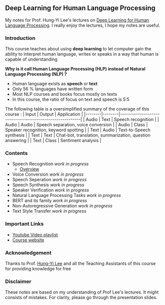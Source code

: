 ## Deep Learning for Human Language Processing 

My notes for Prof. Hung-Yi Lee's lectures on [Deep Learning for Human Language Processing](https://www.youtube.com/playlist?list=PLJV_el3uVTsO07RpBYFsXg-bN5Lu0nhdG). I really enjoy the lectures, I hope my notes are useful.

### Introduction

This course teaches about using **deep learning** to let computer gain the ability to interpret human language, writes or speaks in a way that human is capable of understanding 

**Why is it call Human Language Processing (HLP) instead of Natural Language Processing (NLP) ?**

* Human language exists as **speech** or **text**
* Only 56 % languages have written form
* Most NLP courses and books focus mostly on texts
* In this course, the ratio of focus on text and speech is 5:5

The following table is a oversimplified summary of the coverage of this course :
| Input  | Output | Application                                              |
|--------|--------|----------------------------------------------------------|
| Audio  | Text   | Speech recognition                                       |
| Audio  | Audio  | Speech separation,  voice conversion                     |
| Audio  | Class  | Speaker recognition,  keyword spotting                   |
| Text   | Audio  | Text-to-Speech synthesis                                 |
| Text   | Text   | Chat-bot, translation, summarization, question answering |
| Text   | Class  | Sentiment analysis                                       |

### Contents

* Speech Recognition *work in progress*
    * [Overview]()
* Voice Conversion *work in progress*
* Speech Seperation *work in progress*
* Speech Synthesis *work in progress*
* Speaker Verification *work in progress*
* Natural Language Processing Tasks *work in progress*
* BERT and its family *work in progress*
* Non-Autoregressive Generation *work in progress*
* Text Style Transfer *work in progress*

### Important Links
* [Youtube Video playlist](https://www.youtube.com/playlist?list=PLJV_el3uVTsO07RpBYFsXg-bN5Lu0nhdG)
* [Course website](http://speech.ee.ntu.edu.tw/~tlkagk/courses_DLHLP20.html)
### Acknowledgement

Thanks to Prof. [Hung-Yi Lee](http://speech.ee.ntu.edu.tw/~tlkagk/index.html) and all the Teaching Assistants of this course for providing knowledge for free

### Disclaimer
These notes are based on my understanding of Prof Lee's lectures. It might consists of mistakes. For clarity, please go through the presentation slides.